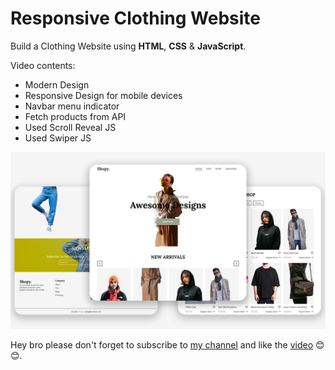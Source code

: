 # Responsive Clothing Website

Build a Clothing Website using **HTML**, **CSS** & **JavaScript**.





Video contents:

* Modern Design
* Responsive Design for mobile devices
* Navbar menu indicator
* Fetch products from API
* Used Scroll Reveal JS
* Used Swiper JS

![img](Clothing%20Website.png)

Hey bro please don't forget to subscribe to [my channel](https://www.youtube.com/@CodingWeb3 "CodingWeb") and like the [video](https://youtu.be/l_pICfsY3KM "Responsive Clothing Website") 😊😊.
